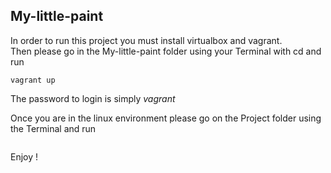 ## My-little-paint  
  
In order to run this project you must install virtualbox and vagrant.  
Then please go in the My-little-paint folder using your Terminal with cd and run
```
vagrant up
``` 
  
The password to login is simply *vagrant*  
  
Once you are in the linux environment please go on the Project folder using the Terminal and run
```

```

  
Enjoy !
